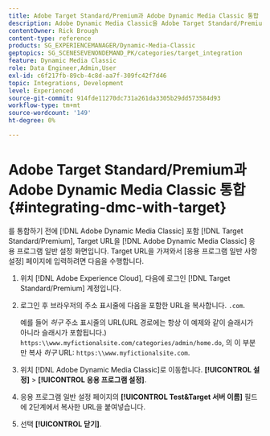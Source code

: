 ```yaml
---
title: Adobe Target Standard/Premium과 Adobe Dynamic Media Classic 통합
description: Adobe Dynamic Media Classic을 Adobe Target Standard/Premium과 통합하는 방법을 알아봅니다.
contentOwner: Rick Brough
content-type: reference
products: SG_EXPERIENCEMANAGER/Dynamic-Media-Classic
geptopics: SG_SCENESEVENONDEMAND_PK/categories/target_integration
feature: Dynamic Media Classic
role: Data Engineer,Admin,User
exl-id: c6f217fb-89cb-4c8d-aa7f-309fc42f7d46
topic: Integrations, Development
level: Experienced
source-git-commit: 914fde11270dc731a261da3305b29dd573584d93
workflow-type: tm+mt
source-wordcount: '149'
ht-degree: 0%

---
```


# Adobe Target Standard/Premium과 Adobe Dynamic Media Classic 통합 {#integrating-dmc-with-target}

를 통합하기 전에 [!DNL Adobe Dynamic Media Classic] 포함 [!DNL Target Standard/Premium], Target URL을 [!DNL Adobe Dynamic Media Classic] 응용 프로그램 일반 설정 화면입니다. Target URL을 가져와서 [응용 프로그램 일반 사항 설정] 페이지에 입력하려면 다음을 수행합니다.

1. 위치 [!DNL Adobe Experience Cloud], 다음에 로그인 [!DNL Target Standard/Premium] 계정입니다.
1. 로그인 후 브라우저의 주소 표시줄에 다음을 포함한 URL을 복사합니다. `.com`.

   예를 들어 *허구* 주소 표시줄의 URL(URL 경로에는 항상 이 예제와 같이 슬래시가 아니라 슬래시가 포함됩니다.) `https:\\www.myfictionalsite.com/categories/admin/home.do`, 의 이 부분만 복사 *허구* URL: `https:\\www.myfictionalsite.com`.

1. 위치 [!DNL Adobe Dynamic Media Classic]로 이동합니다. **[!UICONTROL 설정]** > **[!UICONTROL 응용 프로그램 설정]**.
1. 응용 프로그램 일반 설정 페이지의 **[!UICONTROL Test&amp;Target 서버 이름]** 필드에 2단계에서 복사한 URL을 붙여넣습니다.
1. 선택 **[!UICONTROL 닫기]**.
